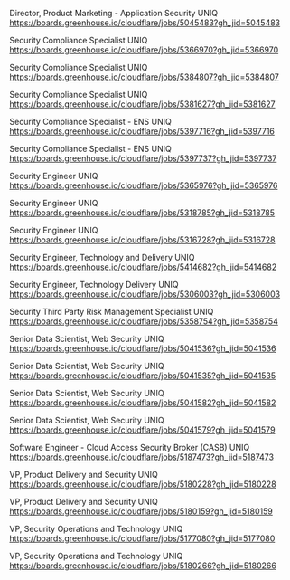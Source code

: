 Director, Product Marketing - Application Security  UNIQ https://boards.greenhouse.io/cloudflare/jobs/5045483?gh_jid=5045483

Security Compliance Specialist UNIQ https://boards.greenhouse.io/cloudflare/jobs/5366970?gh_jid=5366970

Security Compliance Specialist UNIQ https://boards.greenhouse.io/cloudflare/jobs/5384807?gh_jid=5384807

Security Compliance Specialist UNIQ https://boards.greenhouse.io/cloudflare/jobs/5381627?gh_jid=5381627

Security Compliance Specialist - ENS UNIQ https://boards.greenhouse.io/cloudflare/jobs/5397716?gh_jid=5397716

Security Compliance Specialist - ENS UNIQ https://boards.greenhouse.io/cloudflare/jobs/5397737?gh_jid=5397737

Security Engineer UNIQ https://boards.greenhouse.io/cloudflare/jobs/5365976?gh_jid=5365976

Security Engineer UNIQ https://boards.greenhouse.io/cloudflare/jobs/5318785?gh_jid=5318785

Security Engineer UNIQ https://boards.greenhouse.io/cloudflare/jobs/5316728?gh_jid=5316728

Security Engineer, Technology and Delivery UNIQ https://boards.greenhouse.io/cloudflare/jobs/5414682?gh_jid=5414682

Security Engineer, Technology Delivery UNIQ https://boards.greenhouse.io/cloudflare/jobs/5306003?gh_jid=5306003

Security Third Party Risk Management Specialist UNIQ https://boards.greenhouse.io/cloudflare/jobs/5358754?gh_jid=5358754

Senior Data Scientist, Web Security UNIQ https://boards.greenhouse.io/cloudflare/jobs/5041536?gh_jid=5041536

Senior Data Scientist, Web Security UNIQ https://boards.greenhouse.io/cloudflare/jobs/5041535?gh_jid=5041535

Senior Data Scientist, Web Security UNIQ https://boards.greenhouse.io/cloudflare/jobs/5041582?gh_jid=5041582

Senior Data Scientist, Web Security UNIQ https://boards.greenhouse.io/cloudflare/jobs/5041579?gh_jid=5041579

Software Engineer - Cloud Access Security Broker (CASB) UNIQ https://boards.greenhouse.io/cloudflare/jobs/5187473?gh_jid=5187473

VP, Product Delivery and Security UNIQ https://boards.greenhouse.io/cloudflare/jobs/5180228?gh_jid=5180228

VP, Product Delivery and Security UNIQ https://boards.greenhouse.io/cloudflare/jobs/5180159?gh_jid=5180159

VP, Security Operations and Technology  UNIQ https://boards.greenhouse.io/cloudflare/jobs/5177080?gh_jid=5177080

VP, Security Operations and Technology  UNIQ https://boards.greenhouse.io/cloudflare/jobs/5180266?gh_jid=5180266

